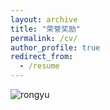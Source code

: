 ```yaml
---
layout: archive
title: "荣誉奖励"
permalink: /cv/
author_profile: true
redirect_from:
  - /resume
---
```

![rongyu](/images/ryjlpng)
